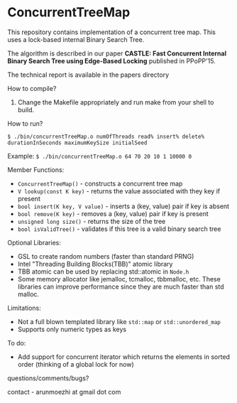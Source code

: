 #  ConcurrentTreeMap
This repository contains implementation of a concurrent tree map. This uses a lock-based internal Binary Search Tree.

The algorithm is described in our paper **CASTLE: Fast Concurrent Internal Binary Search Tree using Edge-Based Locking** published in PPoPP'15.

The technical report is available in the papers directory

How to compile?
1. Change the Makefile appropriately and run make from your shell to build.

How to run?

`$ ./bin/concurrentTreeMap.o numOfThreads read% insert% delete% durationInSeconds maximumKeySize initialSeed`

Example: `$ ./bin/concurrentTreeMap.o 64 70 20 10 1 10000 0`

Member Functions:
* `ConcurrentTreeMap()` - constructs a concurrent tree map
* `V lookup(const K key)` - returns the value associated with they key if present
* `bool insert(K key, V value)` - inserts a (key, value) pair if key is absent
* `bool remove(K key)` - removes a (key, value) pair if key is present
* `unsigned long size()` - returns the size of the tree
* `bool isValidTree()` - validates if this tree is a valid binary search tree

Optional Libraries:
* GSL to create random numbers (faster than standard PRNG)
* Intel "Threading Building Blocks(TBB)" atomic library
* TBB atomic can be used by replacing std::atomic in `Node.h`
* Some memory allocator like jemalloc, tcmalloc, tbbmalloc, etc. These libraries can improve performance since they are much faster than std malloc.

Limitations:
* Not a full blown templated library like `std::map` or `std::unordered_map`
* Supports only numeric types as keys

To do:
* Add support for concurrent iterator which returns the elements in sorted order (thinking of a global lock for now)

questions/comments/bugs?

contact - arunmoezhi at gmail dot com
